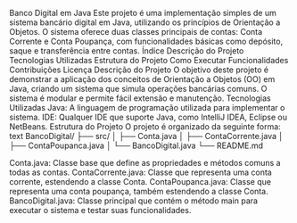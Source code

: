 Banco Digital em Java
Este projeto é uma implementação simples de um sistema bancário digital em Java, utilizando os princípios de Orientação a Objetos. O sistema oferece duas classes principais de contas: Conta Corrente e Conta Poupança, com funcionalidades básicas como depósito, saque e transferência entre contas.
Índice
Descrição do Projeto
Tecnologias Utilizadas
Estrutura do Projeto
Como Executar
Funcionalidades
Contribuições
Licença
Descrição do Projeto
O objetivo deste projeto é demonstrar a aplicação dos conceitos de Orientação a Objetos (OO) em Java, criando um sistema que simula operações bancárias comuns. O sistema é modular e permite fácil extensão e manutenção.
Tecnologias Utilizadas
Java: A linguagem de programação utilizada para implementar o sistema.
IDE: Qualquer IDE que suporte Java, como IntelliJ IDEA, Eclipse ou NetBeans.
Estrutura do Projeto
O projeto é organizado da seguinte forma:
text
BancoDigital/
├── src/
│   ├── Conta.java
│   ├── ContaCorrente.java
│   ├── ContaPoupanca.java
│   └── BancoDigital.java
└── README.md

Conta.java: Classe base que define as propriedades e métodos comuns a todas as contas.
ContaCorrente.java: Classe que representa uma conta corrente, estendendo a classe Conta.
ContaPoupanca.java: Classe que representa uma conta poupança, também estendendo a classe Conta.
BancoDigital.java: Classe principal que contém o método main para executar o sistema e testar suas funcionalidades.
